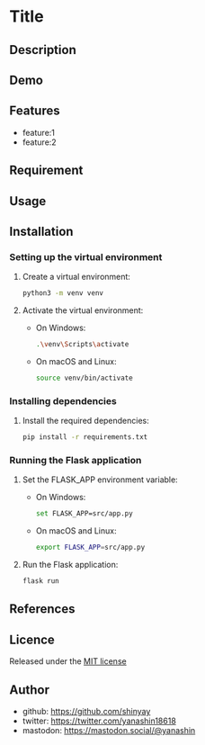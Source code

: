 # Title

## Description

## Demo

## Features

- feature:1
- feature:2

## Requirement

## Usage

## Installation

### Setting up the virtual environment

1. Create a virtual environment:
   ```bash
   python3 -m venv venv
   ```

2. Activate the virtual environment:
   - On Windows:
     ```bash
     .\venv\Scripts\activate
     ```
   - On macOS and Linux:
     ```bash
     source venv/bin/activate
     ```

### Installing dependencies

1. Install the required dependencies:
   ```bash
   pip install -r requirements.txt
   ```

### Running the Flask application

1. Set the FLASK_APP environment variable:
   - On Windows:
     ```bash
     set FLASK_APP=src/app.py
     ```
   - On macOS and Linux:
     ```bash
     export FLASK_APP=src/app.py
     ```

2. Run the Flask application:
   ```bash
   flask run
   ```

## References

## Licence

Released under the [MIT license](https://gist.githubusercontent.com/shinyay/56e54ee4c0e22db8211e05e70a63247e/raw/f3ac65a05ed8c8ea70b653875ccac0c6dbc10ba1/LICENSE)

## Author

- github: <https://github.com/shinyay>
- twitter: <https://twitter.com/yanashin18618>
- mastodon: <https://mastodon.social/@yanashin>
